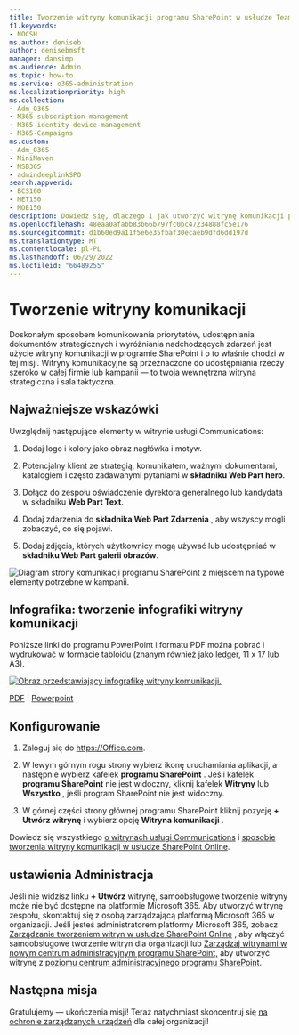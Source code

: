 ```yaml
---
title: Tworzenie witryny komunikacji programu SharePoint w usłudze Teams dla Microsoft 365 Business Premium
f1.keywords:
- NOCSH
ms.author: deniseb
author: denisebmsft
manager: dansimp
ms.audience: Admin
ms.topic: how-to
ms.service: o365-administration
ms.localizationpriority: high
ms.collection:
- Adm_O365
- M365-subscription-management
- M365-identity-device-management
- M365-Campaigns
ms.custom:
- Adm_O365
- MiniMaven
- MSB365
- admindeeplinkSPO
search.appverid:
- BCS160
- MET150
- MOE150
description: Dowiedz się, dlaczego i jak utworzyć witrynę komunikacji programu SharePoint dla swojej kampanii lub firmy z Microsoft 365 Business Premium oraz jak chronić zespół przed cyberatakami i najazdami przed złośliwym oprogramowaniem i innymi zagrożeniami spowodowanymi niewłaściwym udostępnianiem plików.
ms.openlocfilehash: 48eaa0afabb83b66b797fc0bc47234888fc5e176
ms.sourcegitcommit: d1b60ed9a11f5e6e35fbaf30ecaeb9dfd6dd197d
ms.translationtype: MT
ms.contentlocale: pl-PL
ms.lasthandoff: 06/29/2022
ms.locfileid: "66489255"
---
```

# <a name="create-a-communications-site"></a>Tworzenie witryny komunikacji

Doskonałym sposobem komunikowania priorytetów, udostępniania dokumentów strategicznych i wyróżniania nadchodzących zdarzeń jest użycie witryny komunikacji w programie SharePoint i o to właśnie chodzi w tej misji. Witryny komunikacyjne są przeznaczone do udostępniania rzeczy szeroko w całej firmie lub kampanii &mdash; to twoja wewnętrzna witryna strategiczna i sala taktyczna. 

## <a name="best-practices"></a>Najważniejsze wskazówki

Uwzględnij następujące elementy w witrynie usługi Communications:

1. Dodaj logo i kolory jako obraz nagłówka i motyw.

2. Potencjalny klient ze strategią, komunikatem, ważnymi dokumentami, katalogiem i często zadawanymi pytaniami w **składniku Web Part hero**.

3. Dołącz do zespołu oświadczenie dyrektora generalnego lub kandydata w składniku **Web Part Text**.

4. Dodaj zdarzenia do **składnika Web Part Zdarzenia** , aby wszyscy mogli zobaczyć, co się pojawi.

5. Dodaj zdjęcia, których użytkownicy mogą używać lub udostępniać w **składniku Web Part galerii obrazów**.

![Diagram strony komunikacji programu SharePoint z miejscem na typowe elementy potrzebne w kampanii.](../media/m365-democracy-comms-site.png)

## <a name="infographic-create-a-communications-site-infographic"></a>Infografika: tworzenie infografiki witryny komunikacji

Poniższe linki do programu PowerPoint i formatu PDF można pobrać i wydrukować w formacie tabloidu (znanym również jako ledger, 11 x 17 lub A3).

[![Obraz przedstawiający infografikę witryny komunikacji.](../media/M365-Campaigns-CreateCommunicationSite-358-201.png)](https://download.microsoft.com/download/3/f/f/3ff49b41-e5a4-4993-a00c-7f791a80b627/M365CampaignsCreateCommunicationSite.pdf)

[PDF](https://download.microsoft.com/download/3/f/f/3ff49b41-e5a4-4993-a00c-7f791a80b627/M365CampaignsCreateCommunicationSite.pdf) |  [Powerpoint](https://download.microsoft.com/download/3/f/f/3ff49b41-e5a4-4993-a00c-7f791a80b627/M365CampaignsCreateCommunicationSite.pptx)

## <a name="set-it-up"></a>Konfigurowanie

1. Zaloguj się do https://Office.com.

2. W lewym górnym rogu strony wybierz ikonę uruchamiania aplikacji, a następnie wybierz kafelek **programu SharePoint** . Jeśli kafelek **programu SharePoint** nie jest widoczny, kliknij kafelek **Witryny** lub **Wszystko** , jeśli program SharePoint nie jest widoczny.

3. W górnej części strony głównej programu SharePoint kliknij pozycję **+ Utwórz witrynę** i wybierz opcję **Witryna komunikacji** .

Dowiedz się wszystkiego [o witrynach usługi Communications](https://support.office.com/article/What-is-a-SharePoint-communication-site-94A33429-E580-45C3-A090-5512A8070732) i [sposobie tworzenia witryny komunikacji w usłudze SharePoint Online](https://support.microsoft.com/en-us/office/create-a-communication-site-in-sharepoint-online-7fb44b20-a72f-4d2c-9173-fc8f59ba50eb).

## <a name="admin-settings"></a>ustawienia Administracja

Jeśli nie widzisz linku **+ Utwórz** witrynę, samoobsługowe tworzenie witryny może nie być dostępne na platformie Microsoft 365. Aby utworzyć witrynę zespołu, skontaktuj się z osobą zarządzającą platformą Microsoft 365 w organizacji. Jeśli jesteś administratorem platformy Microsoft 365, zobacz [Zarządzanie tworzeniem witryn w usłudze SharePoint Online](/sharepoint/manage-site-creation) , aby włączyć samoobsługowe tworzenie witryn dla organizacji lub [Zarządzaj witrynami w nowym centrum administracyjnym programu SharePoint,](/sharepoint/manage-sites-in-new-admin-center) aby utworzyć witrynę z <a href="https://go.microsoft.com/fwlink/?linkid=2185219" target="_blank">poziomu centrum administracyjnego programu SharePoint</a>.

## <a name="next-mission"></a>Następna misja

Gratulujemy &mdash; ukończenia misji! Teraz natychmiast skoncentruj się [na ochronie zarządzanych urządzeń](m365bp-protect-devices.md) dla całej organizacji!
